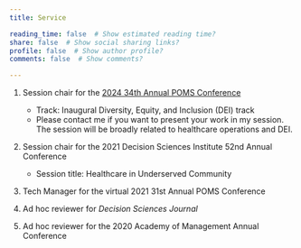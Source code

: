 ```yaml
---
title: Service

reading_time: false  # Show estimated reading time?
share: false  # Show social sharing links?
profile: false  # Show author profile?
comments: false  # Show comments?

---
```

1. Session chair for the [2024 34th Annual POMS Conference](https://pomsmeetings.org/conf-2024/)
    - Track: Inaugural Diversity, Equity, and Inclusion (DEI) track
    - Please contact me if you want to present your work in my session. The session will be broadly related to healthcare operations and DEI.

2. Session chair for the 2021 Decision Sciences Institute 52nd Annual Conference
    - Session title: Healthcare in Underserved Community

3. Tech Manager for the virtual 2021 31st Annual POMS Conference

4. Ad hoc reviewer for *Decision Sciences Journal*

5. Ad hoc reviewer for the 2020 Academy of Management Annual Conference